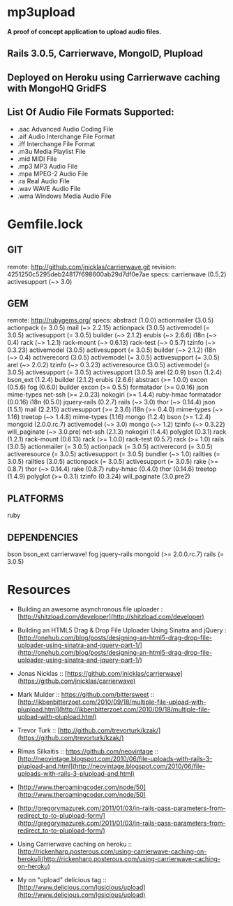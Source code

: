 # mp3upload
__A proof of concept application to upload audio files.__

## Rails 3.0.5, Carrierwave, MongoID, Plupload

## Deployed on Heroku using Carrierwave caching with MongoHQ GridFS

## List Of Audio File Formats Supported:

* .aac	Advanced Audio Coding File
* .aif	Audio Interchange File Format
* .iff	Interchange File Format
* .m3u	Media Playlist File
* .mid	MIDI File
* .mp3	MP3 Audio File
* .mpa	MPEG-2 Audio File
* .ra	Real Audio File
* .wav	WAVE Audio File
* .wma	Windows Media Audio File

# Gemfile.lock

## GIT
  remote: http://github.com/jnicklas/carrierwave.git
  revision: 4251250c5295deb24817f698600ab29d7df0e7ae
  specs:
    carrierwave (0.5.2)
      activesupport (~> 3.0)

## GEM
  remote: http://rubygems.org/
  specs:
    abstract (1.0.0)
    actionmailer (3.0.5)
      actionpack (= 3.0.5)
      mail (~> 2.2.15)
    actionpack (3.0.5)
      activemodel (= 3.0.5)
      activesupport (= 3.0.5)
      builder (~> 2.1.2)
      erubis (~> 2.6.6)
      i18n (~> 0.4)
      rack (~> 1.2.1)
      rack-mount (~> 0.6.13)
      rack-test (~> 0.5.7)
      tzinfo (~> 0.3.23)
    activemodel (3.0.5)
      activesupport (= 3.0.5)
      builder (~> 2.1.2)
      i18n (~> 0.4)
    activerecord (3.0.5)
      activemodel (= 3.0.5)
      activesupport (= 3.0.5)
      arel (~> 2.0.2)
      tzinfo (~> 0.3.23)
    activeresource (3.0.5)
      activemodel (= 3.0.5)
      activesupport (= 3.0.5)
    activesupport (3.0.5)
    arel (2.0.9)
    bson (1.2.4)
    bson_ext (1.2.4)
    builder (2.1.2)
    erubis (2.6.6)
      abstract (>= 1.0.0)
    excon (0.5.6)
    fog (0.6.0)
      builder
      excon (>= 0.5.5)
      formatador (>= 0.0.16)
      json
      mime-types
      net-ssh (>= 2.0.23)
      nokogiri (>= 1.4.4)
      ruby-hmac
    formatador (0.0.16)
    i18n (0.5.0)
    jquery-rails (0.2.7)
      rails (~> 3.0)
      thor (~> 0.14.4)
    json (1.5.1)
    mail (2.2.15)
      activesupport (>= 2.3.6)
      i18n (>= 0.4.0)
      mime-types (~> 1.16)
      treetop (~> 1.4.8)
    mime-types (1.16)
    mongo (1.2.4)
      bson (>= 1.2.4)
    mongoid (2.0.0.rc.7)
      activemodel (~> 3.0)
      mongo (~> 1.2)
      tzinfo (~> 0.3.22)
      will_paginate (~> 3.0.pre)
    net-ssh (2.1.3)
    nokogiri (1.4.4)
    polyglot (0.3.1)
    rack (1.2.1)
    rack-mount (0.6.13)
      rack (>= 1.0.0)
    rack-test (0.5.7)
      rack (>= 1.0)
    rails (3.0.5)
      actionmailer (= 3.0.5)
      actionpack (= 3.0.5)
      activerecord (= 3.0.5)
      activeresource (= 3.0.5)
      activesupport (= 3.0.5)
      bundler (~> 1.0)
      railties (= 3.0.5)
    railties (3.0.5)
      actionpack (= 3.0.5)
      activesupport (= 3.0.5)
      rake (>= 0.8.7)
      thor (~> 0.14.4)
    rake (0.8.7)
    ruby-hmac (0.4.0)
    thor (0.14.6)
    treetop (1.4.9)
      polyglot (>= 0.3.1)
    tzinfo (0.3.24)
    will_paginate (3.0.pre2)

## PLATFORMS
  ruby

## DEPENDENCIES
  bson
  bson_ext
  carrierwave!
  fog
  jquery-rails
  mongoid (>= 2.0.0.rc.7)
  rails (= 3.0.5)

# Resources

* Building an awesome asynchronous file uploader :
  [http://shitzload.com/developer](http://shitzload.com/developer)

* Building an HTML5 Drag & Drop File Uploader Using Sinatra and jQuery :
  [http://onehub.com/blog/posts/designing-an-html5-drag-drop-file-uploader-using-sinatra-and-jquery-part-1/](http://onehub.com/blog/posts/designing-an-html5-drag-drop-file-uploader-using-sinatra-and-jquery-part-1/)

* Jonas Nicklas :: [https://github.com/jnicklas/carrierwave](https://github.com/jnicklas/carrierwave)
* Mark Mulder :: https://github.com/bittersweet :: [http://ikbenbitterzoet.com/2010/09/18/multiple-file-upload-with-plupload.html](http://ikbenbitterzoet.com/2010/09/18/multiple-file-upload-with-plupload.html)
* Trevor Turk :: [http://github.com/trevorturk/kzak/](https://github.com/trevorturk/kzak/)
* Rimas Silkaitis :: https://github.com/neovintage :: [http://neovintage.blogspot.com/2010/06/file-uploads-with-rails-3-plupload-and.html](http://neovintage.blogspot.com/2010/06/file-uploads-with-rails-3-plupload-and.html)

* [http://www.theroamingcoder.com/node/50](http://www.theroamingcoder.com/node/50)
* [http://gregorymazurek.com/2011/01/03/in-rails-pass-parameters-from-redirect_to-to-plupload-form/](http://gregorymazurek.com/2011/01/03/in-rails-pass-parameters-from-redirect_to-to-plupload-form/)

* Using Carrierwave caching on heroku :: [http://rickenharp.posterous.com/using-carrierwave-caching-on-heroku]i(http://rickenharp.posterous.com/using-carrierwave-caching-on-heroku)

* My on "upload" delicious tag :: [http://www.delicious.com/lgsicious/upload](http://www.delicious.com/lgsicious/upload)
